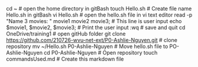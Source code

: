 cd ~ # open the home directory in gitBash
touch Hello.sh # Create file name Hello.sh in gitBash
vi Hello.sh  # open the hello.sh file in vi text editor
read -p "Name 3 movies: " movie1 movie2 movie3; # This line is user input
echo $movie1, $movie2, $movie3; # Print the user input
:wq # save and quit
cd OneDrive/training1 # open gitHub folder
git clone https://github.com/210726-wvu-net-ext/P0-Ashlie-Nguyen.git # clone repository
mv ~/Hello.sh P0-Ashlie-Nguyen # Move hello.sh file to PO-Ashlie-Nguyen
cd P0-Ashlie-Nguyen # Open repository
touch commandsUsed.md # Create this markdown file
